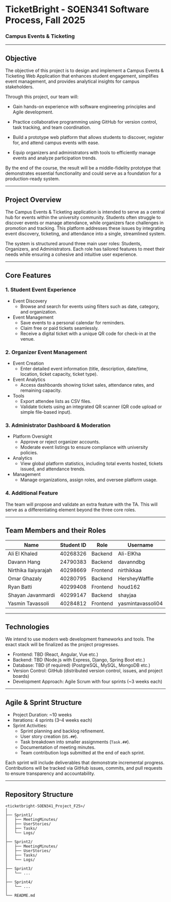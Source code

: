 # TicketBright - SOEN341 Software Process, Fall 2025
### Campus Events & Ticketing

---

## Objective

The objective of this project is to design and implement a Campus Events & Ticketing Web Application that enhances student engagement, simplifies event management, and provides analytical insights for campus stakeholders.

Through this project, our team will:

- Gain hands-on experience with software engineering principles and Agile development.

- Practice collaborative programming using GitHub for version control, task tracking, and team coordination.

- Build a prototype web platform that allows students to discover, register for, and attend campus events with ease.

- Equip organizers and administrators with tools to efficiently manage events and analyze participation trends.

By the end of the course, the result will be a middle-fidelity prototype that demonstrates essential functionality and could serve as a foundation for a production-ready system.

---

## Project Overview

The Campus Events & Ticketing application is intended to serve as a central hub for events within the university community. Students often struggle to discover events or manage attendance, while organizers face challenges in promotion and tracking. This platform addresses these issues by integrating event discovery, ticketing, and attendance into a single, streamlined system.

The system is structured around three main user roles: Students, Organizers, and Administrators. Each role has tailored features to meet their needs while ensuring a cohesive and intuitive user experience.

---

## Core Features

### 1. Student Event Experience  
- Event Discovery 
  - Browse and search for events using filters such as date, category, and organization.  
- Event Management  
  - Save events to a personal calendar for reminders.  
  - Claim free or paid tickets seamlessly.  
  - Receive a digital ticket with a unique QR code for check-in at the venue.  

### 2. Organizer Event Management  
- Event Creation
  - Enter detailed event information (title, description, date/time, location, ticket capacity, ticket type).  
- Event Analytics  
  - Access dashboards showing ticket sales, attendance rates, and remaining capacity.  
- Tools
  - Export attendee lists as CSV files.  
  - Validate tickets using an integrated QR scanner (QR code upload or simple file-based input).  

### 3. Administrator Dashboard & Moderation  
- Platform Oversight
  - Approve or reject organizer accounts.  
  - Moderate event listings to ensure compliance with university policies.  
- Analytics  
  - View global platform statistics, including total events hosted, tickets issued, and attendance trends.  
- Management  
  - Manage organizations, assign roles, and oversee platform usage.  

### 4. Additional Feature  
The team will propose and validate an extra feature with the TA. This will serve as a differentiating element beyond the three core roles.  

---

## Team Members and their Roles

| Name                 | Student ID | Role     | Username          |
| -------------------- | ---------- | -------- | ----------------- |
| Ali El Khaled        | 40268326   | Backend  | Ali-ElKha         |
| Davann Hang          | 24790383   | Backend  | davanndbg         |
| Nirthika Ilaiyarajah | 40298669   | Frontend | nirthikkaa        |
| Omar Ghazaly         | 40280795   | Backend  | HersheyWaffle     |
| Ryan Batti           | 40299408   | Frontend | houd162           |
| Shayan Javanmardi    | 40299147   | Backend  | shayjaa           |
| Yasmin Tavassoli     | 40284812   | Frontend | yasmintavassoli04 |

---

## Technologies  
We intend to use modern web development frameworks and tools. The exact stack will be finalized as the project progresses.  

- Frontend: TBD (React, Angular, Vue etc.)  
- Backend: TBD (Node.js with Express, Django, Spring Boot etc.)  
- Database: TBD (if required) (PostgreSQL, MySQL, MongoDB etc.)
- Version Control: GitHub (distributed version control, issues, and project boards)  
- Development Approach: Agile Scrum with four sprints (~3 weeks each)  

---

## Agile & Sprint Structure  

- Project Duration: ~10 weeks  
- Iterations: 4 sprints (3–4 weeks each)  
- Sprint Activities:  
  - Sprint planning and backlog refinement.  
  - User story creation (`US.##`).  
  - Task breakdown into smaller assignments (`Task.##`).  
  - Documentation of meeting minutes.  
  - Team contribution logs submitted at the end of each sprint.  

Each sprint will include deliverables that demonstrate incremental progress. Contributions will be tracked via GitHub issues, commits, and pull requests to ensure transparency and accountability.  

---

## Repository Structure  

```plaintext
<ticketbright-SOEN341_Project_F25>/
│
├── Sprint1/
│   ├── MeetingMinutes/
│   ├── UserStories/
│   ├── Tasks/
│   └── Logs/
│
├── Sprint2/
│   ├── MeetingMinutes/
│   ├── UserStories/
│   ├── Tasks/
│   └── Logs/
│
├── Sprint3/
│   └── ...
│
├── Sprint4/
│   └── ...
│
└── README.md
